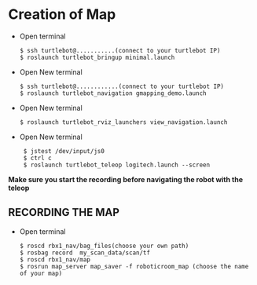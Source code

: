 # Creation of Map
- Open terminal

      $ ssh turtlebot@...........(connect to your turtlebot IP)
      $ roslaunch turtlebot_bringup minimal.launch

- Open New terminal
             
      $ ssh turtlebot@............(connect to your turtlebot IP)
      $ roslaunch turtlebot_navigation gmapping_demo.launch

- Open New terminal
       
      $ roslaunch turtlebot_rviz_launchers view_navigation.launch
      
  
- Open New terminal
       
       $ jstest /dev/input/js0
       $ ctrl c
       $ roslaunch turtlebot_teleop logitech.launch --screen
       
**Make sure you start the recording before navigating the robot with the teleop**  

  
## RECORDING THE MAP

- Open terminal
     
      $ roscd rbx1_nav/bag_files(choose your own path)
      $ rosbag record  my_scan_data/scan/tf
      $ roscd rbx1_nav/map
      $ rosrun map_server map_saver -f roboticroom_map (choose the name of your map) 
      
      




















      



